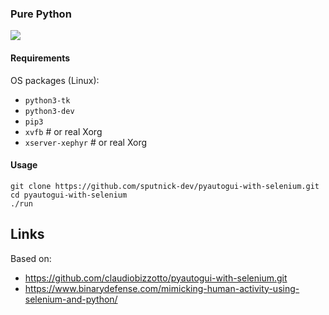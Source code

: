 ### Pure Python

![](https://youtu.be/zZfPST2QS-g)

#### Requirements

OS packages (Linux):

* `python3-tk`
* `python3-dev`
* `pip3`
* `xvfb`            # or real Xorg
* `xserver-xephyr`  # or real Xorg

#### Usage

```
git clone https://github.com/sputnick-dev/pyautogui-with-selenium.git
cd pyautogui-with-selenium
./run
```

## Links

Based on:
* https://github.com/claudiobizzotto/pyautogui-with-selenium.git
* https://www.binarydefense.com/mimicking-human-activity-using-selenium-and-python/
